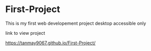 # First-Project
This is my first web developement project desktop accessible only

link to view project

https://tanmay9067.github.io/First-Project/ 
